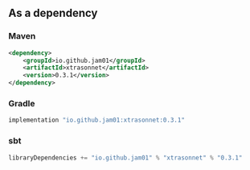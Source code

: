 ## As a dependency

### Maven

``` xml
<dependency>
    <groupId>io.github.jam01</groupId>
    <artifactId>xtrasonnet</artifactId>
    <version>0.3.1</version>
</dependency>
```

### Gradle
``` groovy
implementation "io.github.jam01:xtrasonnet:0.3.1"
```

### sbt
``` groovy
libraryDependencies += "io.github.jam01" % "xtrasonnet" % "0.3.1"
```

[//]: # ()
[//]: # (## Standalone)

[//]: # ()
[//]: # (Download the [xtrasonnet executable]&#40;https://github.com/jam01/xtrasonnet/releases/0.3.1/xtr.bin&#41;)

